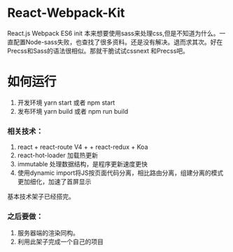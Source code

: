 # React-Webpack-Kit
React.js Webpack ES6 init
本来想要使用sass来处理css,但是不知道为什么。一直配置Node-sass失败，也查找了很多资料。还是没有解决。退而求其次。好在Precss和Sass的语法很相似。那就干脆试试cssnext 和Precss吧。

# 如何运行
1. 开发环境 yarn start 或者 npm start
2. 发布环境 yarn build 或者 npm run build

### 相关技术：
1. react + react-route V4 + + react-redux + Koa
2. react-hot-loader 加载热更新
3. immutable 处理数据结构，是程序更新速度更快
4. 使用dynamic import将JS按页面代码分离，相比路由分离，组建分离的模式更加细化，加速了首屏显示

基本技术架子已经搭完。

### 之后要做：

1. 服务器端的渲染同构。
2. 利用此架子完成一个自己的项目
